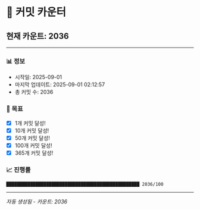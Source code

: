 # 🔢 커밋 카운터

## 현재 카운트: 2036

---

### 📊 정보
- 시작일: 2025-09-01
- 마지막 업데이트: 2025-09-01 02:12:57
- 총 커밋 수: 2036

### 🎯 목표
- [x] 1개 커밋 달성!
- [x] 10개 커밋 달성!
- [x] 50개 커밋 달성!
- [x] 100개 커밋 달성!
- [x] 365개 커밋 달성!

### 📈 진행률
```
██████████████████████████████████████████████████ 2036/100
```

---
*자동 생성됨 - 카운트: 2036*
